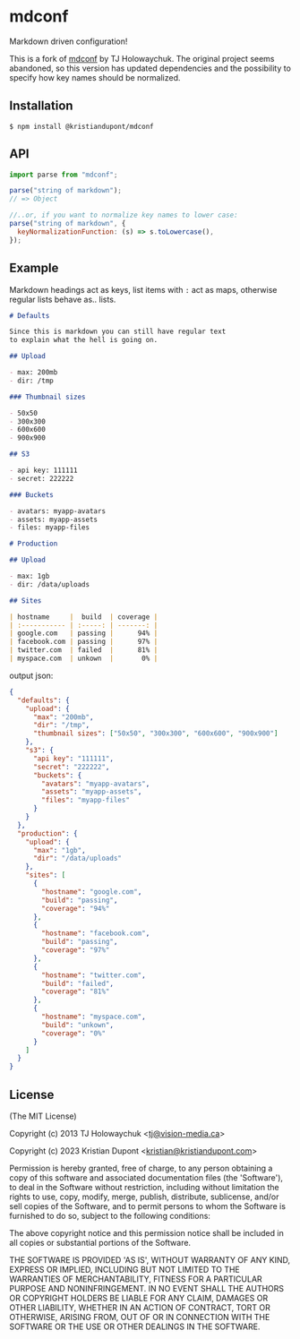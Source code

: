 # mdconf

Markdown driven configuration!

This is a fork of [mdconf](https://github.com/tj/mdconf) by TJ Holowaychuk.
The original project seems abandoned, so this version has updated dependencies and the possibility to specify how key names should be normalized.

## Installation

```
$ npm install @kristiandupont/mdconf
```

## API

```js
import parse from "mdconf";

parse("string of markdown");
// => Object

//..or, if you want to normalize key names to lower case:
parse("string of markdown", {
  keyNormalizationFunction: (s) => s.toLowercase(),
});
```

## Example

Markdown headings act as keys, list items with `:` act as maps,
otherwise regular lists behave as.. lists.

```markdown
# Defaults

Since this is markdown you can still have regular text
to explain what the hell is going on.

## Upload

- max: 200mb
- dir: /tmp

### Thumbnail sizes

- 50x50
- 300x300
- 600x600
- 900x900

## S3

- api key: 111111
- secret: 222222

### Buckets

- avatars: myapp-avatars
- assets: myapp-assets
- files: myapp-files

# Production

## Upload

- max: 1gb
- dir: /data/uploads

## Sites

| hostname     |  build  | coverage |
| :----------- | :-----: | -------: |
| google.com   | passing |      94% |
| facebook.com | passing |      97% |
| twitter.com  | failed  |      81% |
| myspace.com  | unkown  |       0% |
```

output json:

```json
{
  "defaults": {
    "upload": {
      "max": "200mb",
      "dir": "/tmp",
      "thumbnail sizes": ["50x50", "300x300", "600x600", "900x900"]
    },
    "s3": {
      "api key": "111111",
      "secret": "222222",
      "buckets": {
        "avatars": "myapp-avatars",
        "assets": "myapp-assets",
        "files": "myapp-files"
      }
    }
  },
  "production": {
    "upload": {
      "max": "1gb",
      "dir": "/data/uploads"
    },
    "sites": [
      {
        "hostname": "google.com",
        "build": "passing",
        "coverage": "94%"
      },
      {
        "hostname": "facebook.com",
        "build": "passing",
        "coverage": "97%"
      },
      {
        "hostname": "twitter.com",
        "build": "failed",
        "coverage": "81%"
      },
      {
        "hostname": "myspace.com",
        "build": "unkown",
        "coverage": "0%"
      }
    ]
  }
}
```

## License

(The MIT License)

Copyright (c) 2013 TJ Holowaychuk &lt;tj@vision-media.ca&gt;

Copyright (c) 2023 Kristian Dupont &lt;kristian@kristiandupont.com&gt;

Permission is hereby granted, free of charge, to any person obtaining
a copy of this software and associated documentation files (the
'Software'), to deal in the Software without restriction, including
without limitation the rights to use, copy, modify, merge, publish,
distribute, sublicense, and/or sell copies of the Software, and to
permit persons to whom the Software is furnished to do so, subject to
the following conditions:

The above copyright notice and this permission notice shall be
included in all copies or substantial portions of the Software.

THE SOFTWARE IS PROVIDED 'AS IS', WITHOUT WARRANTY OF ANY KIND,
EXPRESS OR IMPLIED, INCLUDING BUT NOT LIMITED TO THE WARRANTIES OF
MERCHANTABILITY, FITNESS FOR A PARTICULAR PURPOSE AND NONINFRINGEMENT.
IN NO EVENT SHALL THE AUTHORS OR COPYRIGHT HOLDERS BE LIABLE FOR ANY
CLAIM, DAMAGES OR OTHER LIABILITY, WHETHER IN AN ACTION OF CONTRACT,
TORT OR OTHERWISE, ARISING FROM, OUT OF OR IN CONNECTION WITH THE
SOFTWARE OR THE USE OR OTHER DEALINGS IN THE SOFTWARE.
